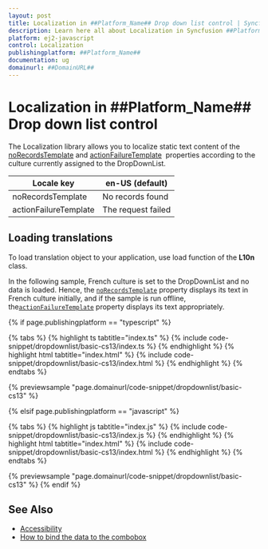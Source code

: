 ```yaml
---
layout: post
title: Localization in ##Platform_Name## Drop down list control | Syncfusion
description: Learn here all about Localization in Syncfusion ##Platform_Name## Drop down list control of Syncfusion Essential JS 2 and more.
platform: ej2-javascript
control: Localization 
publishingplatform: ##Platform_Name##
documentation: ug
domainurl: ##DomainURL##
---
```


# Localization in ##Platform_Name## Drop down list control

The Localization library allows you to localize static text content of the [noRecordsTemplate](../api/drop-down-list/#norecordstemplate)
and [actionFailureTemplate](../api/drop-down-list/#actionfailuretemplate) &nbsp;properties according to the culture currently assigned to the DropDownList.

| Locale key | en-US (default)  |
|------|------|
| noRecordsTemplate |  No records found |
| actionFailureTemplate | The request failed |

## Loading translations

To load translation object to your application, use load function of the **L10n** class.

In the following sample, French culture is set to the DropDownList and no data is loaded. Hence, the [`noRecordsTemplate`](../api/drop-down-list/#norecordstemplate) property displays its text in French culture initially, and if the sample is run offline, the[`actionFailureTemplate`](../api/drop-down-list/#actionfailuretemplate) property displays its text appropriately.

{% if page.publishingplatform == "typescript" %}

 {% tabs %}
{% highlight ts tabtitle="index.ts" %}
{% include code-snippet/dropdownlist/basic-cs13/index.ts %}
{% endhighlight %}
{% highlight html tabtitle="index.html" %}
{% include code-snippet/dropdownlist/basic-cs13/index.html %}
{% endhighlight %}
{% endtabs %}
        
{% previewsample "page.domainurl/code-snippet/dropdownlist/basic-cs13" %}

{% elsif page.publishingplatform == "javascript" %}

{% tabs %}
{% highlight js tabtitle="index.js" %}
{% include code-snippet/dropdownlist/basic-cs13/index.js %}
{% endhighlight %}
{% highlight html tabtitle="index.html" %}
{% include code-snippet/dropdownlist/basic-cs13/index.html %}
{% endhighlight %}
{% endtabs %}

{% previewsample "page.domainurl/code-snippet/dropdownlist/basic-cs13" %}
{% endif %}

## See Also

* [Accessibility](./accessibility)
* [How to bind the data to the combobox](./data-binding)
